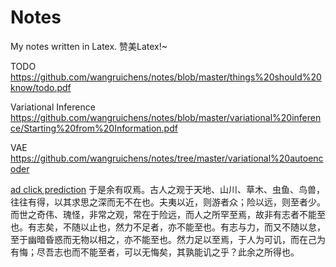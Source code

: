 # Notes
My notes written in Latex. 赞美Latex!~


TODO
https://github.com/wangruichens/notes/blob/master/things%20should%20know/todo.pdf

Variational Inference https://github.com/wangruichens/notes/blob/master/variational%20inference/Starting%20from%20Information.pdf

VAE
https://github.com/wangruichens/notes/tree/master/variational%20autoencoder





[ad click prediction](https://github.com/wangruichens/notes/tree/master/ad%20click%20prediction)
  于是余有叹焉。古人之观于天地、山川、草木、虫鱼、鸟兽，往往有得，以其求思之深而无不在也。夫夷以近，则游者众；险以远，则至者少。而世之奇伟、瑰怪，非常之观，常在于险远，而人之所罕至焉，故非有志者不能至也。有志矣，不随以止也，然力不足者，亦不能至也。有志与力，而又不随以怠，至于幽暗昏惑而无物以相之，亦不能至也。然力足以至焉，于人为可讥，而在己为有悔；尽吾志也而不能至者，可以无悔矣，其孰能讥之乎？此余之所得也。
